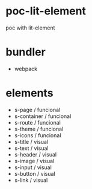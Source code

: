 # poc-lit-element
poc with lit-element

# bundler
- webpack

# elements
- s-page / funcional
- s-container / funcional
- s-route / funcional
- s-theme / funcional 
- s-icons / funcional
- s-title / visual
- s-text / visual
- s-header / visual
- s-image / visual
- s-input / visual
- s-button / visual
- s-link / visual